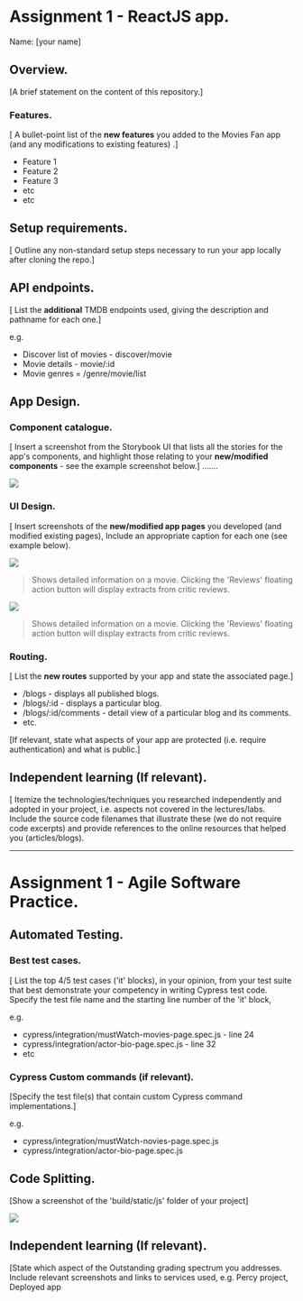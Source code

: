 # Assignment 1 - ReactJS app.

Name: [your name]

## Overview.

[A brief statement on the content of this repository.]

### Features.
[ A bullet-point list of the __new features__ you added to the Movies Fan app (and any modifications to existing features) .]
 
+ Feature 1
+ Feature 2
+ Feature 3
+ etc
+ etc

## Setup requirements.

[ Outline any non-standard setup steps necessary to run your app locally after cloning the repo.]

## API endpoints.

[ List the __additional__ TMDB endpoints used, giving the description and pathname for each one.] 

e.g.
+ Discover list of movies - discover/movie
+ Movie details - movie/:id
+ Movie genres = /genre/movie/list

## App Design.

### Component catalogue.

[ Insert a screenshot from the Storybook UI that lists all the stories for the app's components, and highlight those relating to your __new/modified components__ - see the example screenshot below.] .......

![](./images/storybook.png)
### UI Design.

[ Insert screenshots of the __new/modified app pages__ you developed (and modified existing pages), Include an appropriate caption for each one (see example below).

![ ](./images/view.png)

>Shows detailed information on a movie. Clicking the 'Reviews' floating action button will display extracts from critic reviews.

![ ](./images/view.png)

>Shows detailed information on a movie. Clicking the 'Reviews' floating action button will display extracts from critic reviews.

### Routing.

[ List the __new routes__ supported by your app and state the associated page.]

+ /blogs - displays all published blogs.
+ /blogs/:id - displays a particular blog.
+ /blogs/:id/comments - detail view of a particular blog and its comments.
+ etc.

[If relevant, state what aspects of your app are protected (i.e. require authentication) and what is public.]

## Independent learning (If relevant).

[ Itemize the technologies/techniques you researched independently and adopted in your project, i.e. aspects not covered in the lectures/labs. Include the source code filenames that illustrate these (we do not require code excerpts) and provide references to the online resources that helped you (articles/blogs).

-------------------------------------------
# Assignment 1 - Agile Software Practice.

## Automated Testing.

### Best test cases.

[ List the top 4/5 test cases ('it' blocks), in your opinion, from your test suite that best demonstrate your competency in writing Cypress test code. Specify the test file name and the starting line number of the 'it' block, 

e.g.
+ cypress/integration/mustWatch-movies-page.spec.js - line 24
+ cypress/integration/actor-bio-page.spec.js - line 32
+ etc

### Cypress Custom commands (if relevant).

[Specify the test file(s) that contain custom Cypress command implementations.]

e.g.
+ cypress/integration/mustWatch-novies-page.spec.js
+ cypress/integration/actor-bio-page.spec.js

## Code Splitting.

[Show a screenshot of the 'build/static/js' folder of your project]

![](images/build.png)

## Independent learning (If relevant).

[State which aspect of the Outstanding grading spectrum you addresses. Include relevant screenshots and links to services used, e.g. Percy project, Deployed app
